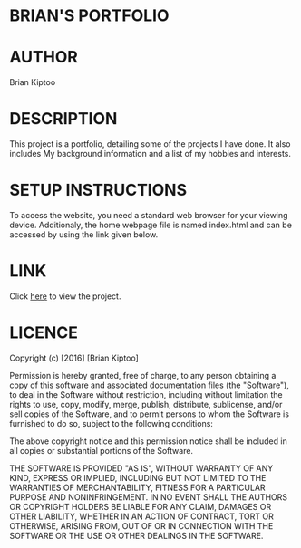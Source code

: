 # BRIAN'S PORTFOLIO
# AUTHOR
Brian Kiptoo
# DESCRIPTION
This project is a portfolio, detailing some of the projects I have done. It also includes My background information and a list of my hobbies and interests.
# SETUP INSTRUCTIONS
To access the website, you need a standard web browser for your viewing device. Additionaly, the home webpage file is named index.html and can be accessed by using the link given below.
# LINK
Click [here](https://github.com/brianqeep/portfolio) to view the project.
# LICENCE
Copyright (c) [2016] [Brian Kiptoo]

Permission is hereby granted, free of charge, to any person obtaining a copy
of this software and associated documentation files (the "Software"), to deal
in the Software without restriction, including without limitation the rights
to use, copy, modify, merge, publish, distribute, sublicense, and/or sell
copies of the Software, and to permit persons to whom the Software is
furnished to do so, subject to the following conditions:

The above copyright notice and this permission notice shall be included in all
copies or substantial portions of the Software.

THE SOFTWARE IS PROVIDED "AS IS", WITHOUT WARRANTY OF ANY KIND, EXPRESS OR
IMPLIED, INCLUDING BUT NOT LIMITED TO THE WARRANTIES OF MERCHANTABILITY,
FITNESS FOR A PARTICULAR PURPOSE AND NONINFRINGEMENT. IN NO EVENT SHALL THE
AUTHORS OR COPYRIGHT HOLDERS BE LIABLE FOR ANY CLAIM, DAMAGES OR OTHER
LIABILITY, WHETHER IN AN ACTION OF CONTRACT, TORT OR OTHERWISE, ARISING FROM,
OUT OF OR IN CONNECTION WITH THE SOFTWARE OR THE USE OR OTHER DEALINGS IN THE
SOFTWARE.
